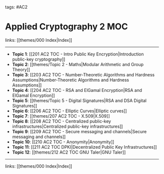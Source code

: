 tags: #AC2

# Applied Cryptography 2 MOC

links: [[themes/000 Index|Index]]

---

- **Topic 1**: [[201 AC2 TOC - Intro Public Key Encryption|Introduction public-key cryptography]]
- **Topic 2**: [[themes/Topic 2 - Maths|Modular Arithmetic and Group Theory]]
- **Topic 3**: [[203 AC2 TOC - Number-Theoretic Algorithms and Hardness Assumptions|Number-Theoretic Algorithms and Hardness Assumptions]]
- **Topic 4**: [[204 AC2 TOC - RSA and ElGamal Encryption|RSA and ElGamal Encryption]]
- **Topic 5**: [[themes/Topic 5 - Digital Signatures|RSA and DSA Digital Signatures]]
- **Topic 6**: [[206 AC2 TOC - Elliptic Curves|Elliptic curves]]
- **Topic 7**: [[themes/207 AC2 TOC - X.509|X.509]]
- **Topic 8**: [[208 AC2 TOC - Centralized public-key infrastructures|Centralized public-key infrastructures]]
- **Topic 9**: [[209 AC2 TOC - Secure messaging and channels|Secure messaging and channels]]
- **Topic 10**: [[210 AC2 TOC - Anonymity|Anonymity]]
- **Topic 11**: [[211 AC2 TOC DPKI|Decentralized Public Key Infrastructures]]
- **Topic 12**: [[themes/212 AC2 TOC GNU Taler|GNU Taler]]

---
links: [[themes/000 Index|Index]]